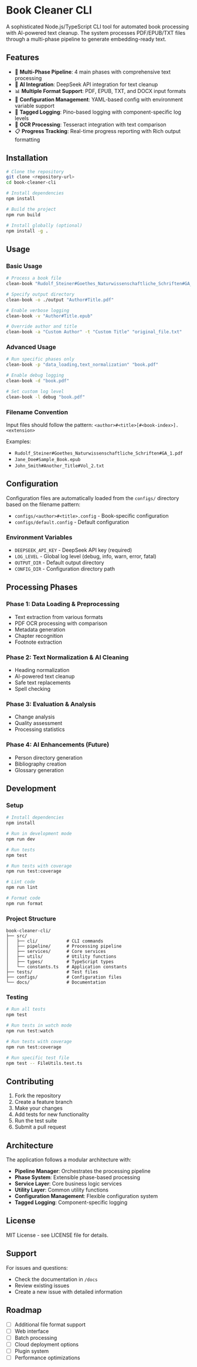 # Book Cleaner CLI

A sophisticated Node.js/TypeScript CLI tool for automated book processing with AI-powered text cleanup. The system processes PDF/EPUB/TXT files through a multi-phase pipeline to generate embedding-ready text.

## Features

-   🔄 **Multi-Phase Pipeline**: 4 main phases with comprehensive text processing
-   🤖 **AI Integration**: DeepSeek API integration for text cleanup
-   📊 **Multiple Format Support**: PDF, EPUB, TXT, and DOCX input formats
-   🔧 **Configuration Management**: YAML-based config with environment variable support
-   📝 **Tagged Logging**: Pino-based logging with component-specific log levels
-   🎯 **OCR Processing**: Tesseract integration with text comparison
-   📋 **Progress Tracking**: Real-time progress reporting with Rich output formatting

## Installation

```bash
# Clone the repository
git clone <repository-url>
cd book-cleaner-cli

# Install dependencies
npm install

# Build the project
npm run build

# Install globally (optional)
npm install -g .
```

## Usage

### Basic Usage

```bash
# Process a book file
clean-book "Rudolf_Steiner#Goethes_Naturwissenschaftliche_Schriften#GA_1.pdf"

# Specify output directory
clean-book -o ./output "Author#Title.pdf"

# Enable verbose logging
clean-book -v "Author#Title.epub"

# Override author and title
clean-book -a "Custom Author" -t "Custom Title" "original_file.txt"
```

### Advanced Usage

```bash
# Run specific phases only
clean-book -p "data_loading,text_normalization" "book.pdf"

# Enable debug logging
clean-book -d "book.pdf"

# Set custom log level
clean-book -l debug "book.pdf"
```

### Filename Convention

Input files should follow the pattern: `<author>#<title>[#<book-index>].<extension>`

Examples:

-   `Rudolf_Steiner#Goethes_Naturwissenschaftliche_Schriften#GA_1.pdf`
-   `Jane_Doe#Sample_Book.epub`
-   `John_Smith#Another_Title#Vol_2.txt`

## Configuration

Configuration files are automatically loaded from the `configs/` directory based on the filename pattern:

-   `configs/<author>#<title>.config` - Book-specific configuration
-   `configs/default.config` - Default configuration

### Environment Variables

-   `DEEPSEEK_API_KEY` - DeepSeek API key (required)
-   `LOG_LEVEL` - Global log level (debug, info, warn, error, fatal)
-   `OUTPUT_DIR` - Default output directory
-   `CONFIG_DIR` - Configuration directory path

## Processing Phases

### Phase 1: Data Loading & Preprocessing

-   Text extraction from various formats
-   PDF OCR processing with comparison
-   Metadata generation
-   Chapter recognition
-   Footnote extraction

### Phase 2: Text Normalization & AI Cleaning

-   Heading normalization
-   AI-powered text cleanup
-   Safe text replacements
-   Spell checking

### Phase 3: Evaluation & Analysis

-   Change analysis
-   Quality assessment
-   Processing statistics

### Phase 4: AI Enhancements (Future)

-   Person directory generation
-   Bibliography creation
-   Glossary generation

## Development

### Setup

```bash
# Install dependencies
npm install

# Run in development mode
npm run dev

# Run tests
npm test

# Run tests with coverage
npm run test:coverage

# Lint code
npm run lint

# Format code
npm run format
```

### Project Structure

```
book-cleaner-cli/
├── src/
│   ├── cli/           # CLI commands
│   ├── pipeline/      # Processing pipeline
│   ├── services/      # Core services
│   ├── utils/         # Utility functions
│   ├── types/         # TypeScript types
│   └── constants.ts   # Application constants
├── tests/             # Test files
├── configs/           # Configuration files
└── docs/              # Documentation
```

### Testing

```bash
# Run all tests
npm test

# Run tests in watch mode
npm run test:watch

# Run tests with coverage
npm run test:coverage

# Run specific test file
npm test -- FileUtils.test.ts
```

## Contributing

1. Fork the repository
2. Create a feature branch
3. Make your changes
4. Add tests for new functionality
5. Run the test suite
6. Submit a pull request

## Architecture

The application follows a modular architecture with:

-   **Pipeline Manager**: Orchestrates the processing pipeline
-   **Phase System**: Extensible phase-based processing
-   **Service Layer**: Core business logic services
-   **Utility Layer**: Common utility functions
-   **Configuration Management**: Flexible configuration system
-   **Tagged Logging**: Component-specific logging

## License

MIT License - see LICENSE file for details.

## Support

For issues and questions:

-   Check the documentation in `/docs`
-   Review existing issues
-   Create a new issue with detailed information

## Roadmap

-   [ ] Additional file format support
-   [ ] Web interface
-   [ ] Batch processing
-   [ ] Cloud deployment options
-   [ ] Plugin system
-   [ ] Performance optimizations
